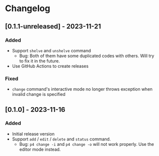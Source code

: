 # Changelog

## [0.1.1-unreleased] - 2023-11-21

### Added

- Support `shelve` and `unshelve` command
  - Bug: Both of them have some duplicated codes with others. Will try to fix it in the future.
- Use GitHub Actions to create releases

### Fixed

- `change` command's interactive mode no longer throws exception when invalid change is specified

## [0.1.0] - 2023-11-16

### Added

- Initial release version
- Support `add` / `edit` / `delete` and `status` command.
  - Bug: `p4 change -i` and `p4 change -o` will not work properly. Use the editor mode instead.
